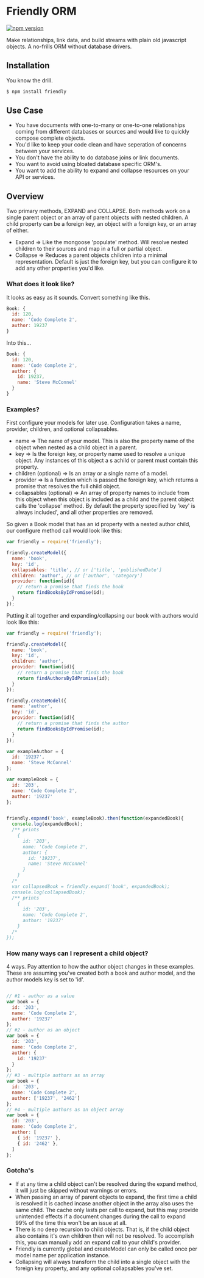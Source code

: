# Friendly ORM
[![npm version](https://badge.fury.io/js/friendly.svg)](http://badge.fury.io/js/friendly)

Make relationships, link data, and build streams with plain old javascript objects. A no-frills ORM without database drivers.

## Installation

You know the drill.

```sh
$ npm install friendly
```

## Use Case

- You have documents with one-to-many or one-to-one relationships coming from different databases or sources and would like to quickly compose complete objects.
- You'd like to keep your code clean and have seperation of concerns between your services.
- You don't have the ability to do database joins or link documents.
- You want to avoid using bloated database specific ORM's.
- You want to add the ability to expand and collapse resources on your API or services.

## Overview

Two primary methods, EXPAND and COLLAPSE. Both methods work on a single parent object or an array of parent objects with nested children. A child property can be a foreign key, an object with a foreign key, or an array of either.

- Expand => Like the mongoose 'populate' method. Will resolve nested children to their sources and map in a full or partial object.
- Collapse => Reduces a parent objects children into a minimal representation. Default is just the foreign key, but you can configure it to add any other properties you'd like.

### What does it look like?

It looks as easy as it sounds. Convert something like this.

``` js
Book: {
  id: 120,
  name: 'Code Complete 2',
  author: 19237
}
```

Into this...
``` js
Book: {
  id: 120,
  name: 'Code Complete 2',
  author: {
    id: 19237,
    name: 'Steve McConnel'
  }
}
```

### Examples?

First configure your models for later use. Configuration takes a name, provider, children, and optional collapsables.

- name => The name of your model. This is also the property name of the object when nested as a child object in a parent.
- key => Is the foreign key, or property name used to resolve a unique object. Any instances of this object a s achild or parent must contain this property.
- children (optional) => Is an array or a single name of a model.
- provider => Is a function which is passed the foreign key, which returns a promise that resolves the full child object.
- collapsables (optional) => An array of property names to include from this object when this object is included as a child and the parent object calls the 'collapse' method. By default the property specified by 'key' is always included', and all other properties are removed.

So given a Book model that has an id property with a nested author child, our configure method call would look like this:

``` js
var friendly = require('friendly');

friendly.createModel({
  name: 'book',
  key: 'id',
  collapsables: 'title', // or ['title', 'publishedDate']
  children: 'author', // or ['author', 'category']
  provider: function(id){
    // return a promise that finds the book
    return findBooksByIdPromise(id);
  }
});
```

Putting it all together and expanding/collapsing our book with authors would look like this:

``` js
var friendly = require('friendly');

friendly.createModel({
  name: 'book',
  key: 'id',
  children: 'author',
  provider: function(id){
    // return a promise that finds the book
    return findAuthorsByIdPromise(id);
  }
});

friendly.createModel({
  name: 'author',
  key: 'id',
  provider: function(id){
    // return a promise that finds the author
    return findBooksByIdPromise(id);
  }
});

var exampleAuthor = {
  id: '19237',
  name: 'Steve McConnel'
};

var exampleBook = {
  id: '203',
  name: 'Code Complete 2',
  author: '19237'
};


friendly.expand('book', exampleBook).then(function(expandedBook){
  console.log(expandedBook);
  /** prints
    {
      id: '203',
      name: 'Code Complete 2',
      author: {
        id: '19237',
        name: 'Steve McConnel'
      }
    }
  /*
  var collapsedBook = friendly.expand('book', expandedBook);
  console.log(collapsedBook);
  /** prints
    {
      id: '203',
      name: 'Code Complete 2',
      author: '19237'
    }
  /*
});
```

### How many ways can I represent a child object?

4 ways. Pay attention to how the author object changes in these examples. These are assuming you've created both a book and author model, and the author models key is set to 'id'.

``` js

// #1 - author as a value
var book = {
  id: '203',
  name: 'Code Complete 2',
  author: '19237'
};
// #2 - author as an object
var book = {
  id: '203',
  name: 'Code Complete 2',
  author: {
    id: '19237'
  }
};
// #3 - multiple authors as an array
var book = {
  id: '203',
  name: 'Code Complete 2',
  author: ['19237', '2462']
};
// #4 - multiple authors as an object array
var book = {
  id: '203',
  name: 'Code Complete 2',
  author: [
    { id: '19237' },
    { id: '2462' },
  ]
};

```

### Gotcha's

- If at any time a child object can't be resolved during the expand method, it will just be skipped without warnings or errors.
- When passing an array of parent objects to expand, the first time a child is resolved it is cached incase another object in the array also uses the same child. The cache only lasts per call to expand, but this may provide unintended effects if a document changes during the call to expand 99% of the time this won't be an issue at all.
- There is no deep recursion to child objects. That is, if the child object also contains it's own children then will not be resolved. To accomplish this, you can manually add an expand call to your child's provider.
- Friendly is currently global and createModel can only be called once per model name per application instance.
- Collapsing will always transform the child into a single object with the foreign key property, and any optional collapsables you've set.
